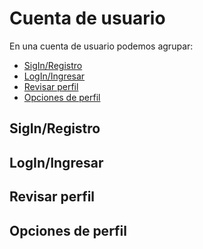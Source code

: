 # Cuenta de usuario

En una cuenta de usuario podemos agrupar:

* [SigIn/Registro](#siginregistro)
* [LogIn/Ingresar](#loginingresar)
* [Revisar perfil](#revisar-perfil)
* [Opciones de perfil](#opciones-de-perfil)

## SigIn/Registro



## LogIn/Ingresar



## Revisar perfil



## Opciones de perfil


